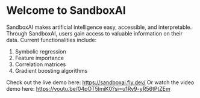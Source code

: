 # Welcome to SandboxAI
SandboxAI makes artificial intelligence easy, accessible, and interpretable.
Through SandboxAI, users gain access to valuable information on their data.
Current functionalities include:
1. Symbolic regression
2. Feature importance
3. Correlation matrices
4. Gradient boosting algorithms

Check out the live demo here:
https://sandboxai.fly.dev/
Or watch the video demo here:
https://youtu.be/04pOT5lmiK0?si=u1Ry9-yR56tPtZEm
